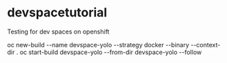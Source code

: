 # devspacetutorial
Testing for dev spaces on openshift

oc new-build --name devspace-yolo --strategy docker --binary --context-dir .
oc start-build devspace-yolo --from-dir devspace-yolo --follow 
